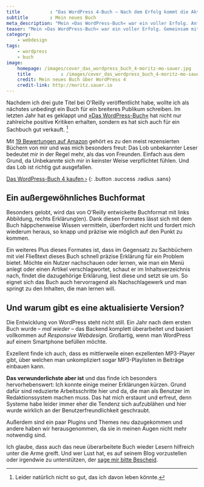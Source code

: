 ```yaml
---
title           : "Das WordPress 4-Buch – Nach dem Erfolg kommt die Aktualisierung"
subtitle        : Mein neues Buch
meta_description: "Mein »Das WordPress-Buch« war ein voller Erfolg. Anfang Dezember 2014 ist die komplett überarbeitete und aktualisierte Version erschienen."
teaser: "Mein »Das WordPress-Buch« war ein voller Erfolg. Gemeinsam mit Imke Hirschmann von O'Reilly habe ich es jetzt – ein Jahr später – komplett überarbeitet und aktualisiert. Jetzt wartet es auf Euch..."
category:
    - webdesign
tags:
    - wordpress
    - buch
image: 
    homepage: /images/cover_das_wordpress_buch_4-moritz-mo-sauer.jpg
    title           : /images/cover_das_wordpress_buch_4-moritz-mo-sauer.jpg
    credit: Mein neues Buch über WordPress 4
    credit-link: http://moritz.sauer.io
---
```

Nachdem ich drei gute Titel bei O'Reilly veröffentlicht habe, wollte ich als nächstes unbedingt ein Buch für ein breiteres Publikum schreiben. Im letzten Jahr hat es geklappt und [»Das WordPress-Buch«][1] hat nicht nur zahlreiche positive Kritiken erhalten, sondern es hat sich auch für ein Sachbuch gut verkauft. [^1]

Mit [19 Bewertungen auf Amazon][2] gehört es zu den meist rezensierten Büchern von mir und was mich besonders freut: Das Lob unbekannter Leser bedeutet mir in der Regel mehr, als das von Freunden. Einfach aus dem Grund, da Unbekannte sich mir in keinster Weise verpflichtet fühlen. Und das Lob ist richtig gut ausgefallen.

[Das WordPress-Buch 4 kaufen ›][5]
{: .button .success .radius .sans}

## Ein außergewöhnliches Buchformat

Besonders gelobt, wird das von O'Reilly entwickelte Buchformat mit links Abbildung, rechts Erklärung(en). Dank diesen Formates lässt sich mit dem Buch häppchenweise Wissen vermitteln, überfordert nicht und fordert mich wiederum heraus, so knapp und präzise wie möglich auf den Punkt zu kommen. 

Ein weiteres Plus dieses Formates ist, dass im Gegensatz zu Sachbüchern mit viel Fließtext dieses Buch schnell präzise Erklärung für ein Problem bietet. Möchte ein Nutzer nachschauen oder lernen, wie man ein Menü anlegt oder einen Artikel verschlagwortet, schaut er im Inhaltsverzeichnis nach, findet die dazugehörige Erklärung, liest diese und setzt sie um. So eignet sich das Buch auch hervorragend als Nachschlagewerk und man springt zu den Inhalten, die man lernen will.


## Und warum gibt es eine aktualisierte Version?

Die Entwicklung von WordPress steht nicht still. Ein Jahr nach dem ersten Buch wurde – *mal wieder* – das Backend komplett überarbeitet und basiert vollkommen auf *Responsive Webdesign*. Großartig, wenn man WordPress auf einem Smartphone befüllen möchte.

Exzellent finde ich auch, dass es mittlerweile einen exzellenten MP3-Player gibt, über welchen man unkompliziert sogar MP3-Playlisten in Beiträge einbauen kann.

**Das verwunderlichste aber ist** und das finde ich besonders hervorhebenswert: Ich konnte einige meiner Erklärungen kürzen. Grund dafür sind reduzierte Arbeitsschritte hier und da, die man als Benutzer im Redaktionssystem machen muss. Das hat mich erstaunt und erfreut, denn Systeme habe leider immer eher die Tendenz sich aufzublähen und hier wurde wirklich an der Benutzerfreundlichkeit geschraubt.

Außerdem sind ein paar Plugins und Themes neu dazugekommen und andere haben wir herausgenommen, da sie in meinen Augen nicht mehr notwendig sind.

Ich glaube, dass auch das neue überarbeitete Buch wieder Lesern hilfreich unter die Arme greift. Und wer Lust hat, es auf seinem Blog vorzustellen oder irgendwie zu unterstützen, der [sage mir bitte Bescheid][3].


[^1]: Leider natürlich nicht so gut, das ich davon leben könnte.


 [1]: http://phlow.de/das-wordpress-buch
 [2]: http://www.amazon.de/Das-WordPress-Buch-Moritz-mo-Sauer/product-reviews/3955611213/ref=dpx_acr_txt?showViewpoints=1
 [3]: http://phlow.de/kontakt
 [4]: #
 [5]: http://www.amazon.de/gp/product/3955618609/ref=as_li_tl?ie=UTF8&camp=1638&creative=19454&creativeASIN=3955618609&linkCode=as2&tag=phlow-21&linkId=OREXTEIBXMOG7Z3L
 [6]: #
 [7]: #
 [8]: #
 [9]: #
 [10]: #